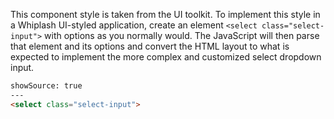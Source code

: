 This component style is taken from the UI toolkit. To implement this style in a Whiplash UI-styled application, create an element `<select class="select-input">` with options as you normally would. The JavaScript will then parse that element and its options and convert the HTML layout to what is expected to implement the more complex and customized select dropdown input.

```html
showSource: true
---
<select class="select-input">
```